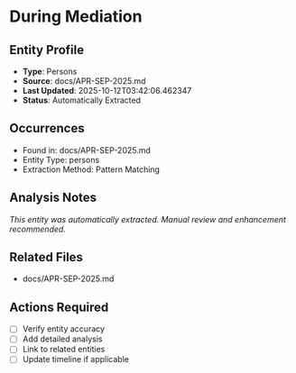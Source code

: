 # During Mediation

## Entity Profile
- **Type**: Persons
- **Source**: docs/APR-SEP-2025.md
- **Last Updated**: 2025-10-12T03:42:06.462347
- **Status**: Automatically Extracted

## Occurrences
- Found in: docs/APR-SEP-2025.md
- Entity Type: persons
- Extraction Method: Pattern Matching

## Analysis Notes
*This entity was automatically extracted. Manual review and enhancement recommended.*

## Related Files
- docs/APR-SEP-2025.md

## Actions Required
- [ ] Verify entity accuracy
- [ ] Add detailed analysis
- [ ] Link to related entities
- [ ] Update timeline if applicable
